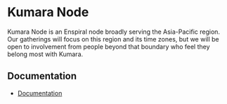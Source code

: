 # Kumara Node

Kumara Node is an Enspiral node broadly serving the Asia-Pacific region. Our gatherings will focus on this region and its time zones, but we will be open to involvement from people beyond that boundary who feel they belong most with Kumara.

## Documentation
- [Documentation](https://docs.google.com/document/d/1vAmj-D6baDj_sJ8uHxiIsMcPYdHeFv-FrlY5oqrUsRs/edit)